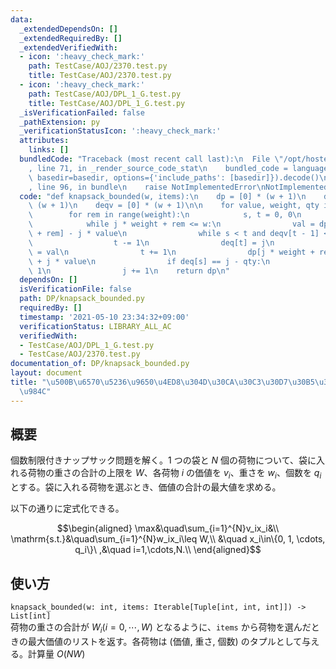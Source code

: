 ```yaml
---
data:
  _extendedDependsOn: []
  _extendedRequiredBy: []
  _extendedVerifiedWith:
  - icon: ':heavy_check_mark:'
    path: TestCase/AOJ/2370.test.py
    title: TestCase/AOJ/2370.test.py
  - icon: ':heavy_check_mark:'
    path: TestCase/AOJ/DPL_1_G.test.py
    title: TestCase/AOJ/DPL_1_G.test.py
  _isVerificationFailed: false
  _pathExtension: py
  _verificationStatusIcon: ':heavy_check_mark:'
  attributes:
    links: []
  bundledCode: "Traceback (most recent call last):\n  File \"/opt/hostedtoolcache/Python/3.10.1/x64/lib/python3.10/site-packages/onlinejudge_verify/documentation/build.py\"\
    , line 71, in _render_source_code_stat\n    bundled_code = language.bundle(stat.path,\
    \ basedir=basedir, options={'include_paths': [basedir]}).decode()\n  File \"/opt/hostedtoolcache/Python/3.10.1/x64/lib/python3.10/site-packages/onlinejudge_verify/languages/python.py\"\
    , line 96, in bundle\n    raise NotImplementedError\nNotImplementedError\n"
  code: "def knapsack_bounded(w, items):\n    dp = [0] * (w + 1)\n    deq = [0] *\
    \ (w + 1)\n    deqv = [0] * (w + 1)\n\n    for value, weight, qty in items:\n\
    \        for rem in range(weight):\n            s, t = 0, 0\n            j = 0\n\
    \            while j * weight + rem <= w:\n                val = dp[j * weight\
    \ + rem] - j * value\n                while s < t and deqv[t - 1] <= val:\n  \
    \                  t -= 1\n                deq[t] = j\n                deqv[t]\
    \ = val\n                t += 1\n                dp[j * weight + rem] = deqv[s]\
    \ + j * value\n                if deq[s] == j - qty:\n                    s +=\
    \ 1\n                j += 1\n    return dp\n"
  dependsOn: []
  isVerificationFile: false
  path: DP/knapsack_bounded.py
  requiredBy: []
  timestamp: '2021-05-10 23:34:32+09:00'
  verificationStatus: LIBRARY_ALL_AC
  verifiedWith:
  - TestCase/AOJ/DPL_1_G.test.py
  - TestCase/AOJ/2370.test.py
documentation_of: DP/knapsack_bounded.py
layout: document
title: "\u500B\u6570\u5236\u9650\u4ED8\u304D\u30CA\u30C3\u30D7\u30B5\u30C3\u30AF\u554F\
  \u984C"
---
```


## 概要
個数制限付きナップサック問題を解く。$1$ つの袋と $N$ 個の荷物について、袋に入れる荷物の重さの合計の上限を $W$、各荷物 $i$ の価値を $v_i$、重さを $w_i$、個数を $q_i$ とする。袋に入れる荷物を選ぶとき、価値の合計の最大値を求める。

以下の通りに定式化できる。

$$\begin{aligned}
\max&\quad\sum_{i=1}^{N}v_ix_i&\\
\mathrm{s.t.}&\quad\sum_{i=1}^{N}w_ix_i\leq W,\\
&\quad x_i\in\{0, 1, \cdots, q_i\}\ ,&\quad i=1,\cdots,N.\\
\end{aligned}$$

## 使い方
`knapsack_bounded(w: int, items: Iterable[Tuple[int, int, int]]) -> List[int]`  
荷物の重さの合計が $W_i (i = 0, \cdots, W)$ となるように、`items` から荷物を選んだときの最大価値のリストを返す。各荷物は (価値, 重さ, 個数) のタプルとして与える。計算量 $O(NW)$

